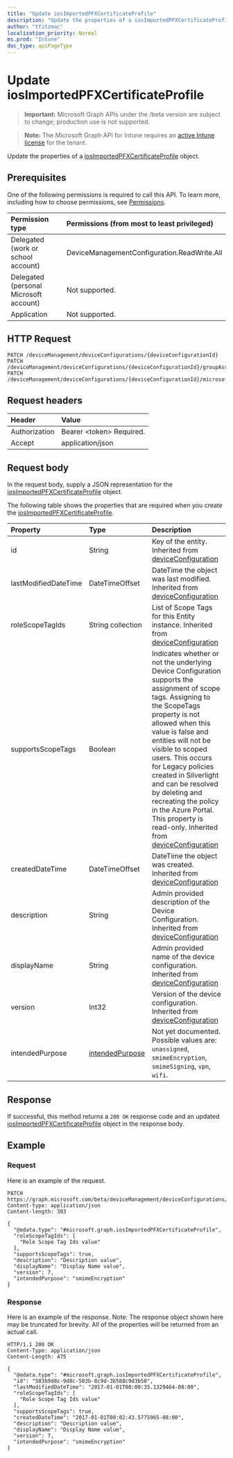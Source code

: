 ```yaml
---
title: "Update iosImportedPFXCertificateProfile"
description: "Update the properties of a iosImportedPFXCertificateProfile object."
author: "tfitzmac"
localization_priority: Normal
ms.prod: "Intune"
doc_type: apiPageType
---
```


# Update iosImportedPFXCertificateProfile

> **Important:** Microsoft Graph APIs under the /beta version are subject to change; production use is not supported.

> **Note:** The Microsoft Graph API for Intune requires an [active Intune license](https://go.microsoft.com/fwlink/?linkid=839381) for the tenant.

Update the properties of a [iosImportedPFXCertificateProfile](../resources/intune-deviceconfig-iosimportedpfxcertificateprofile.md) object.

## Prerequisites
One of the following permissions is required to call this API. To learn more, including how to choose permissions, see [Permissions](/concepts/permissions-reference.md).

|Permission type|Permissions (from most to least privileged)|
|:---|:---|
|Delegated (work or school account)|DeviceManagementConfiguration.ReadWrite.All|
|Delegated (personal Microsoft account)|Not supported.|
|Application|Not supported.|

## HTTP Request
<!-- {
  "blockType": "ignored"
}
-->
``` http
PATCH /deviceManagement/deviceConfigurations/{deviceConfigurationId}
PATCH /deviceManagement/deviceConfigurations/{deviceConfigurationId}/groupAssignments/{deviceConfigurationGroupAssignmentId}/deviceConfiguration
PATCH /deviceManagement/deviceConfigurations/{deviceConfigurationId}/microsoft.graph.windowsDomainJoinConfiguration/networkAccessConfigurations/{deviceConfigurationId}
```

## Request headers
|Header|Value|
|:---|:---|
|Authorization|Bearer &lt;token&gt; Required.|
|Accept|application/json|

## Request body
In the request body, supply a JSON representation for the [iosImportedPFXCertificateProfile](../resources/intune-deviceconfig-iosimportedpfxcertificateprofile.md) object.

The following table shows the properties that are required when you create the [iosImportedPFXCertificateProfile](../resources/intune-deviceconfig-iosimportedpfxcertificateprofile.md).

|Property|Type|Description|
|:---|:---|:---|
|id|String|Key of the entity. Inherited from [deviceConfiguration](../resources/intune-deviceconfig-deviceconfiguration.md)|
|lastModifiedDateTime|DateTimeOffset|DateTime the object was last modified. Inherited from [deviceConfiguration](../resources/intune-deviceconfig-deviceconfiguration.md)|
|roleScopeTagIds|String collection|List of Scope Tags for this Entity instance. Inherited from [deviceConfiguration](../resources/intune-deviceconfig-deviceconfiguration.md)|
|supportsScopeTags|Boolean|Indicates whether or not the underlying Device Configuration supports the assignment of scope tags. Assigning to the ScopeTags property is not allowed when this value is false and entities will not be visible to scoped users. This occurs for Legacy policies created in Silverlight and can be resolved by deleting and recreating the policy in the Azure Portal. This property is read-only. Inherited from [deviceConfiguration](../resources/intune-deviceconfig-deviceconfiguration.md)|
|createdDateTime|DateTimeOffset|DateTime the object was created. Inherited from [deviceConfiguration](../resources/intune-deviceconfig-deviceconfiguration.md)|
|description|String|Admin provided description of the Device Configuration. Inherited from [deviceConfiguration](../resources/intune-deviceconfig-deviceconfiguration.md)|
|displayName|String|Admin provided name of the device configuration. Inherited from [deviceConfiguration](../resources/intune-deviceconfig-deviceconfiguration.md)|
|version|Int32|Version of the device configuration. Inherited from [deviceConfiguration](../resources/intune-deviceconfig-deviceconfiguration.md)|
|intendedPurpose|[intendedPurpose](../resources/intune-deviceconfig-intendedpurpose.md)|Not yet documented. Possible values are: `unassigned`, `smimeEncryption`, `smimeSigning`, `vpn`, `wifi`.|



## Response
If successful, this method returns a `200 OK` response code and an updated [iosImportedPFXCertificateProfile](../resources/intune-deviceconfig-iosimportedpfxcertificateprofile.md) object in the response body.

## Example

### Request
Here is an example of the request.
``` http
PATCH https://graph.microsoft.com/beta/deviceManagement/deviceConfigurations/{deviceConfigurationId}
Content-type: application/json
Content-length: 303

{
  "@odata.type": "#microsoft.graph.iosImportedPFXCertificateProfile",
  "roleScopeTagIds": [
    "Role Scope Tag Ids value"
  ],
  "supportsScopeTags": true,
  "description": "Description value",
  "displayName": "Display Name value",
  "version": 7,
  "intendedPurpose": "smimeEncryption"
}
```

### Response
Here is an example of the response. Note: The response object shown here may be truncated for brevity. All of the properties will be returned from an actual call.
``` http
HTTP/1.1 200 OK
Content-Type: application/json
Content-Length: 475

{
  "@odata.type": "#microsoft.graph.iosImportedPFXCertificateProfile",
  "id": "583b9d8c-9d8c-583b-8c9d-3b588c9d3b58",
  "lastModifiedDateTime": "2017-01-01T00:00:35.1329464-08:00",
  "roleScopeTagIds": [
    "Role Scope Tag Ids value"
  ],
  "supportsScopeTags": true,
  "createdDateTime": "2017-01-01T00:02:43.5775965-08:00",
  "description": "Description value",
  "displayName": "Display Name value",
  "version": 7,
  "intendedPurpose": "smimeEncryption"
}
```




